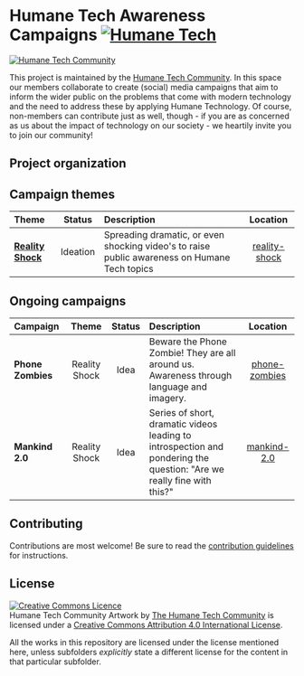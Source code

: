 # Humane Tech Awareness Campaigns [![Humane Tech](https://raw.githubusercontent.com/engagingspaces/awesome-humane-tech/master/humane-tech-badge.svg?sanitize=true)](https://github.com/engagingspaces/awesome-humane-tech)

[![Humane Tech Community](https://raw.githubusercontent.com/humanetech-community/humanetech-community-artwork/master/community-artwork/logos/humanetech-community-logo.svg?sanitize=true)](https://humanetech.community)

This project is maintained by the [Humane Tech Community](https://community.humanetech.com). In this space our members collaborate to create (social) media campaigns that aim to inform the wider public on the problems that come with modern technology and the need to address these by applying Humane Technology. Of course, non-members can contribute just as well, though - if you are as concerned as us about the impact of technology on our society - we heartily invite you to join our community!

## Project organization

## Campaign themes

| Theme | Status | Description | Location |
| :--- | :---: | :--- | :---: |
| [**Reality Shock**](https://github.com/humanetech-community/humanetech-community-awareness/issues/1) | Ideation | Spreading dramatic, or even shocking video's to raise public awareness on Humane Tech topics | [reality-shock](themes/reality-shock) |

## Ongoing campaigns

| Campaign | Theme | Status | Description | Location |
| :--- | :---: | :---: | :--- | :---: |
| **Phone Zombies** | Reality Shock | Idea | Beware the Phone Zombie! They are all around us. Awareness through language and imagery. | [phone-zombies](campaigns/phone-zombies) |
| **Mankind 2.0** | Reality Shock | Idea | Series of short, dramatic videos leading to introspection and pondering the question: "Are we really fine with this?" | [mankind-2.0](campaigns/mankind-2.0) |


## Contributing

Contributions are most welcome! Be sure to read the [contribution guidelines](contributing.md) for instructions.

## License

<a rel="license" href="http://creativecommons.org/licenses/by/4.0/"><img alt="Creative Commons Licence" style="border-width:0" src="https://i.creativecommons.org/l/by/4.0/88x31.png" /></a><br /><span xmlns:dct="http://purl.org/dc/terms/" property="dct:title">Humane Tech Community Artwork</span> by <a xmlns:cc="http://creativecommons.org/ns#" href="https://humanetech.community" property="cc:attributionName" rel="cc:attributionURL">The Humane Tech Community</a> is licensed under a <a rel="license" href="http://creativecommons.org/licenses/by/4.0/">Creative Commons Attribution 4.0 International License</a>.

All the works in this repository are licensed under the license mentioned here, unless subfolders _explicitly_ state a different license for the content in that particular subfolder.
